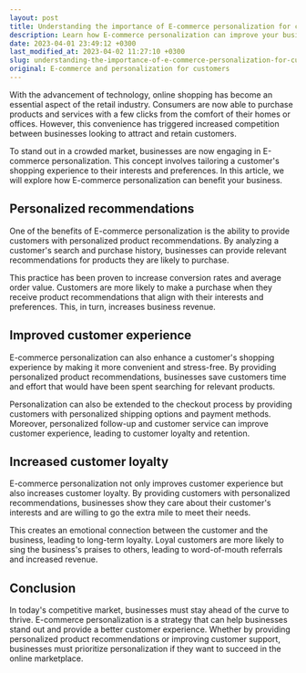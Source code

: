 ```yaml
---
layout: post
title: Understanding the importance of E-commerce personalization for customers
description: Learn how E-commerce personalization can improve your business customer relations and increase profit level.
date: 2023-04-01 23:49:12 +0300
last_modified_at: 2023-04-02 11:27:10 +0300
slug: understanding-the-importance-of-e-commerce-personalization-for-customers
original: E-commerce and personalization for customers
---
```

With the advancement of technology, online shopping has become an essential aspect of the retail industry. Consumers are now able to purchase products and services with a few clicks from the comfort of their homes or offices. However, this convenience has triggered increased competition between businesses looking to attract and retain customers.

To stand out in a crowded market, businesses are now engaging in E-commerce personalization. This concept involves tailoring a customer's shopping experience to their interests and preferences. In this article, we will explore how E-commerce personalization can benefit your business.

## Personalized recommendations

One of the benefits of E-commerce personalization is the ability to provide customers with personalized product recommendations. By analyzing a customer's search and purchase history, businesses can provide relevant recommendations for products they are likely to purchase.

This practice has been proven to increase conversion rates and average order value. Customers are more likely to make a purchase when they receive product recommendations that align with their interests and preferences. This, in turn, increases business revenue.

## Improved customer experience

E-commerce personalization can also enhance a customer's shopping experience by making it more convenient and stress-free. By providing personalized product recommendations, businesses save customers time and effort that would have been spent searching for relevant products.

Personalization can also be extended to the checkout process by providing customers with personalized shipping options and payment methods. Moreover, personalized follow-up and customer service can improve customer experience, leading to customer loyalty and retention.

## Increased customer loyalty

E-commerce personalization not only improves customer experience but also increases customer loyalty. By providing customers with personalized recommendations, businesses show they care about their customer's interests and are willing to go the extra mile to meet their needs.

This creates an emotional connection between the customer and the business, leading to long-term loyalty. Loyal customers are more likely to sing the business's praises to others, leading to word-of-mouth referrals and increased revenue.

## Conclusion

In today's competitive market, businesses must stay ahead of the curve to thrive. E-commerce personalization is a strategy that can help businesses stand out and provide a better customer experience. Whether by providing personalized product recommendations or improving customer support, businesses must prioritize personalization if they want to succeed in the online marketplace.